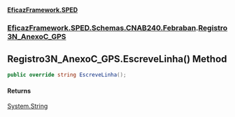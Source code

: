 #### [EficazFramework.SPED](EficazFrameworkSPED.md 'EficazFramework SPED')
### [EficazFramework.SPED.Schemas.CNAB240.Febraban](EficazFramework.SPED.Schemas.CNAB240.Febraban.md 'EficazFramework.SPED.Schemas.CNAB240.Febraban').[Registro3N_AnexoC_GPS](EficazFramework.SPED.Schemas.CNAB240.Febraban/Registro3N_AnexoC_GPS.md 'EficazFramework.SPED.Schemas.CNAB240.Febraban.Registro3N_AnexoC_GPS')

## Registro3N_AnexoC_GPS.EscreveLinha() Method

```csharp
public override string EscreveLinha();
```

#### Returns
[System.String](https://docs.microsoft.com/en-us/dotnet/api/System.String 'System.String')